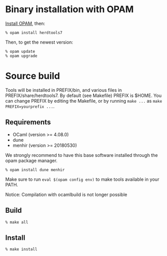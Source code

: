 Binary installation with OPAM
=======================

[Install OPAM](https://opam.ocaml.org/doc/Install.html), then:

    % opam install herdtools7

Then, to get the newest version:

    % opam update
    % opam upgrade

Source build
============

Tools will be installed in PREFIX/bin, and various files in PREFIX/share/herdtools7.
By default (see Makefile) PREFIX is $HOME.
You can change PREFIX by editing the Makefile, or by running ``make ...`` as ``make PREFIX=yourprefix ...``.

Requirements
------------

- OCaml (version >= 4.08.0)
- dune
- menhir (version >= 20180530)

We strongly recommend to have this base software installed through the opam
package manager.

    % opam install dune menhir

Make sure to run `eval $(opam config env)` to make tools available in your PATH.

Notice: Compilation with ocamlbuild is not longer possible

Build
-----

    % make all

Install
-------

    % make install
